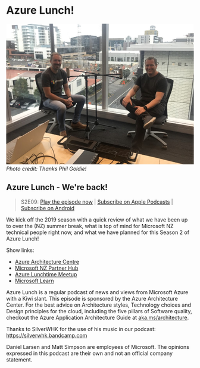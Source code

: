 # Azure Lunch!

![Matt Simpson and Daniel Larsen recording a podcast](./s2e01_960.jpg) _Photo credit: Thanks Phil Goldie!_

## Azure Lunch - We're back!

> S2E09: [Play the episode now](https://azurelunchnz.azureedge.net/podcasts/azure-lunch-s2e01.mp3) |
> [Subscribe on Apple Podcasts](https://itunes.apple.com/nz/podcast/azure-lunch/id1436427476?mt=2)
| [Subscribe on Android](https://subscribeonandroid.com/azurelunchnz.azureedge.net/podcast/feed.rss)

<p>We kick off the 2019 season with a quick review of what we have been up to over the
(NZ) summer break, what is top of mind for Microsoft NZ technical people right now, and what
we have planned for this Season 2 of Azure Lunch!</p>

<p>Show links:</p>
<ul>
<li><a href="https://aka.ms/architecture">Azure Architecture Centre</a></li>
<li><a href="https://aka.ms/nzpartnerhub">Microsoft NZ Partner Hub</a></li>
<li><a href="https://www.meetup.com/Auckland-Azure-Lunchtime-Meetup/">Azure Lunchtime Meetup</a></li>
<li><a href="https://docs.microsoft.com/en-us/learn/">Microsoft Learn</a></li>
</ul>

<p>Azure Lunch is a regular podcast of news and views from Microsoft Azure with a Kiwi slant. This episode
is sponsored by the Azure Architecture Center. For the best advice on Architecture styles, Technology
choices and Design principles for the cloud, including the five pillars of Software quality, checkout
the Azure Application Architecture Guide at <a href="aka.ms/architecture">aka.ms/architecture</a>.</p>

<p>Thanks to SilverWHK for the use of his music in our podcast: <a href="https://silverwhk.bandcamp.com/">https://silverwhk.bandcamp.com</a></p>

<p>Daniel Larsen and Matt Simpson are employees of Microsoft. The opinions expressed in this podcast are
their own and not an official company statement.</p>
